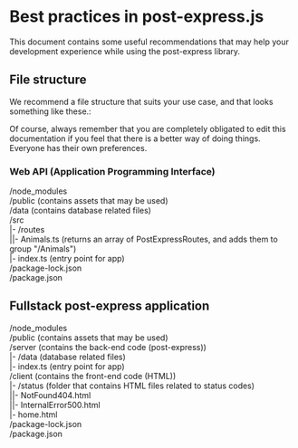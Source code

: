 # Best practices in post-express.js
This document contains some useful recommendations that may help your development experience while using the post-express library.

## File structure
We recommend a file structure that suits your use case, and that looks something like these.:

Of course, always remember that you are completely obligated to edit this documentation if you feel that there is a better way of doing things. Everyone has their own preferences.
### Web API (Application Programming Interface)
/node_modules
<br>
/public (contains assets that may be used)
<br>
/data (contains database related files)
<br>
/src
<br>
|- /routes
<br>
||- Animals.ts (returns an array of PostExpressRoutes, and adds them to group "/Animals")
<br>
|- index.ts (entry point for app)
<br> 
/package-lock.json
<br>
/package.json

## Fullstack post-express application
/node_modules
<br>
/public (contains assets that may be used)
<br>
/server (contains the back-end code (post-express))
<br>
|- /data (database related files)
<br>
|- index.ts (entry point for app)
<br>
/client (contains the front-end code (HTML))
<br>
|- /status (folder that contains HTML files related to status codes)
<br>
||- NotFound404.html
<br>
||- InternalError500.html
<br>
|- home.html
<br>
/package-lock.json
<br>
/package.json
